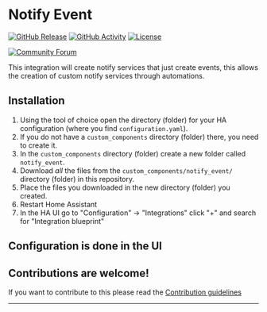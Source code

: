 # Notify Event

[![GitHub Release][releases-shield]][releases]
[![GitHub Activity][commits-shield]][commits]
[![License][license-shield]](LICENSE)

[![Community Forum][forum-shield]][forum]

This integration will create notify services that just create events, this allows the creation of custom notify services through automations.

## Installation

1. Using the tool of choice open the directory (folder) for your HA configuration (where you find `configuration.yaml`).
1. If you do not have a `custom_components` directory (folder) there, you need to create it.
1. In the `custom_components` directory (folder) create a new folder called `notify_event`.
1. Download _all_ the files from the `custom_components/notify_event/` directory (folder) in this repository.
1. Place the files you downloaded in the new directory (folder) you created.
1. Restart Home Assistant
1. In the HA UI go to "Configuration" -> "Integrations" click "+" and search for "Integration blueprint"

## Configuration is done in the UI

<!---->

## Contributions are welcome!

If you want to contribute to this please read the [Contribution guidelines](CONTRIBUTING.md)

***

[notify_event]: https://github.com/josephabbey/ha_notify_event
[commits-shield]: https://img.shields.io/github/commit-activity/y/josephabbey/ha_notify_event.svg?style=for-the-badge
[commits]: https://github.com/josephabbey/ha_notify_event/commits/main
[forum-shield]: https://img.shields.io/badge/community-forum-brightgreen.svg?style=for-the-badge
[forum]: https://community.home-assistant.io/
[license-shield]: https://img.shields.io/github/license/josephabbey/ha_notify_event.svg?style=for-the-badge
[releases-shield]: https://img.shields.io/github/release/josephabbey/ha_notify_event.svg?style=for-the-badge
[releases]: https://github.com/josephabbey/ha_notify_event/releases
